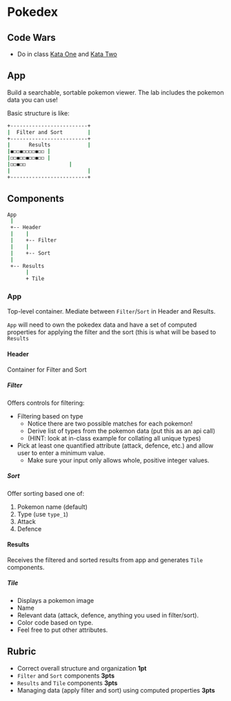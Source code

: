 Pokedex
===

## Code Wars

* Do in class [Kata One](https://www.codewars.com/kata/insert-dashes) and 
[Kata Two](https://www.codewars.com/kata/simple-validation-of-a-username-with-regex)

## App

Build a searchable, sortable pokemon viewer. The lab includes the pokemon data you can use!

Basic structure is like:

```sh
+-------------------------+
|  Filter and Sort        |
+-------------------------+
|      Results            |
|◼️◻️◻️◼️◻️◻️◻️◻️◼️◻️◻️ |
|◻️◻️◼️◻️◻️◼️◻️◻️◼️◻️◻️ |
|◻️◻️◼️◻️◻️              |
|                         |
+-------------------------+
```

## Components

```sh
App
 |
 +-- Header
 |    |
 |    +-- Filter
 |    |
 |    +-- Sort
 |
 +-- Results
      |
      + Tile
```

### App

Top-level container. Mediate between `Filter`/`Sort` in Header and Results.

`App` will need to own the pokedex data and have a set of computed properties for applying 
the filter and the sort (this is what will be based to `Results`

#### Header

Container for Filter and Sort

##### Filter

Offers controls for filtering:

* Filtering based on type
    * Notice there are two possible matches for each pokemon!
    * Derive list of types from the pokemon data (put this as an api call)
    * (HINT: look at in-class example for collating all unique types)
* Pick at least one quantified attribute (attack, defence, etc.) and allow user to enter a minimum value.
    * Make sure your input only allows whole, positive integer values.

##### Sort

Offer sorting based one of:

1. Pokemon name (default)
1. Type (use `type_1`)
1. Attack
1. Defence

#### Results

Receives the filtered and sorted results from app and generates `Tile` components.

##### Tile

* Displays a pokemon image
* Name
* Relevant data (attack, defence, anything you used in filter/sort). 
* Color code based on type. 
* Feel free to put other attributes.

## Rubric

* Correct overall structure and organization **1pt**
* `Filter` and `Sort` components **3pts**
* `Results` and `Tile` components **3pts**
* Managing data (apply filter and sort) using computed properties **3pts**
